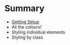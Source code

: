 # Summary

* [Getting Setup](README.md)
* All the colours!
* Styling individual elements
* Styling by class

